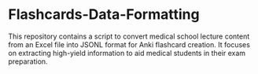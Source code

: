 # Flashcards-Data-Formatting
This repository contains a script to convert medical school lecture content from an Excel file into JSONL format for Anki flashcard creation. It focuses on extracting high-yield information to aid medical students in their exam preparation.
